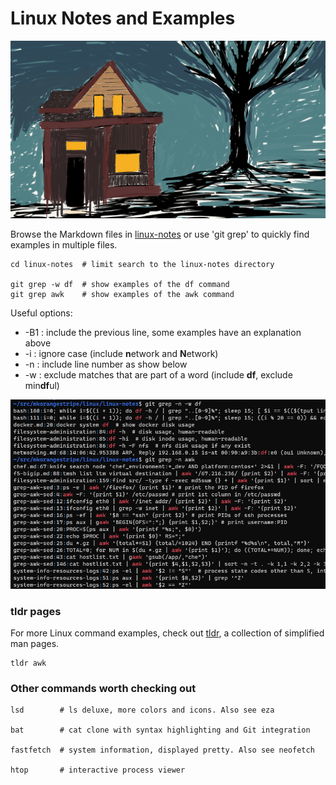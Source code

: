 # Linux Notes and Examples
![house2](readme_images/house2_cropped.png)

Browse the Markdown files in [linux-notes](linux-notes) or use 'git grep' to quickly find examples in multiple files.
```shell script
cd linux-notes  # limit search to the linux-notes directory

git grep -w df  # show examples of the df command
git grep awk    # show examples of the awk command
```

Useful options:
* -B1 : include the previous line, some examples have an explanation above
* -i : ignore case (include **n**etwork and **N**etwork)  
* -n : include line number as show below  
* -w : exclude matches that are part of a word (include **df**, exclude min**df**ul)

![git_grep](readme_images/git_grep.png)

### tldr pages
For more Linux command examples, check out [tldr](https://github.com/tldr-pages/tldr), a collection of simplified man pages.

```shell script
tldr awk
```

### Other commands worth checking out
```shell script
lsd        # ls deluxe, more colors and icons. Also see eza

bat        # cat clone with syntax highlighting and Git integration

fastfetch  # system information, displayed pretty. Also see neofetch

htop       # interactive process viewer
```
